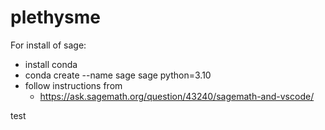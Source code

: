 # plethysme

For install of sage:
* install conda
* conda create --name sage sage python=3.10
*  follow instructions from 
    * https://ask.sagemath.org/question/43240/sagemath-and-vscode/

test
